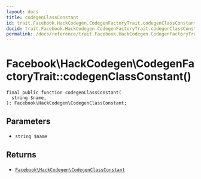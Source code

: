```yaml
---
layout: docs
title: codegenClassConstant
id: trait.Facebook.HackCodegen.CodegenFactoryTrait.codegenClassConstant
docid: trait.Facebook.HackCodegen.CodegenFactoryTrait.codegenClassConstant
permalink: /docs/reference/trait.Facebook.HackCodegen.CodegenFactoryTrait.codegenClassConstant.md
---
```

# Facebook\\HackCodegen\\CodegenFactoryTrait::codegenClassConstant()




``` Hack
final public function codegenClassConstant(
  string $name,
): Facebook\HackCodegen\CodegenClassConstant;
```




## Parameters




- ` string $name `




## Returns




+ [` Facebook\HackCodegen\CodegenClassConstant `](<class.Facebook.HackCodegen.CodegenClassConstant.md>)